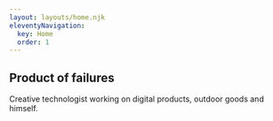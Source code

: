 ```yaml
---
layout: layouts/home.njk
eleventyNavigation:
  key: Home
  order: 1
---
```


<section id="hero">
  <h1>Product of failures</h1>
  <p>Creative technologist working on digital products, outdoor goods and himself.</p>
</section>